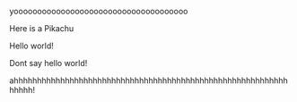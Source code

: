 
yooooooooooooooooooooooooooooooooooooo

Here is a Pikachu

Hello world!

Dont say hello world!

ahhhhhhhhhhhhhhhhhhhhhhhhhhhhhhhhhhhhhhhhhhhhhhhhhhhhhhhhhhhhhhhh!

